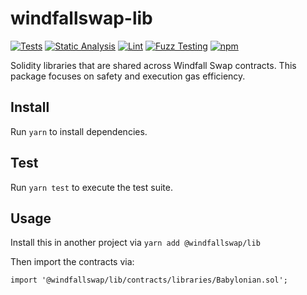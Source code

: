 # windfallswap-lib

[![Tests](https://github.com/WindfallSwap/windfallswap-lib/workflows/Tests/badge.svg)](https://github.com/WindfallSwap/windfallswap-lib/actions?query=workflow%3ATests)
[![Static Analysis](https://github.com/WindfallSwap/windfallswap-lib/workflows/Static%20Analysis/badge.svg)](https://github.com/WindfallSwap/windfallswap-lib/actions?query=workflow%3A%22Static+Analysis%22)
[![Lint](https://github.com/WindfallSwap/windfallswap-lib/workflows/Lint/badge.svg)](https://github.com/WindfallSwap/windfallswap-lib/actions?query=workflow%3ALint)
[![Fuzz Testing](https://github.com/WindfallSwap/windfallswap-lib/workflows/Fuzz%20Testing/badge.svg)](https://github.com/WindfallSwap/windfallswap-lib/actions?query=workflow%3A%22Fuzz+Testing%22)
[![npm](https://img.shields.io/npm/v/@windfallswap/lib)](https://unpkg.com/@windfallswap/lib@latest/)

Solidity libraries that are shared across Windfall Swap contracts. This package focuses on safety and execution gas efficiency.

## Install

Run `yarn` to install dependencies.

## Test

Run `yarn test` to execute the test suite.

## Usage

Install this in another project via `yarn add @windfallswap/lib`

Then import the contracts via:

```solidity
import '@windfallswap/lib/contracts/libraries/Babylonian.sol';

```
